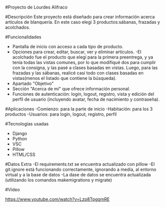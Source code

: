 #Proyecto de Lourdes Alifraco

#Descripción
Este proyecto está diseñado para crear información acerca artículos de blanquería. En este caso elegí 3 productos:sábanas, frazadas y acolchados.

#Funcionalidades
- Pantalla de inicio con acceso a cada tipo de producto.
- Opciones para crear, editar, buscar, ver y eliminar artículos.
-El acolchado fue el producto que elegí para la primera preentrega, y ya tenía todas las vistas comunes, por lo que modifiqué dos para cumplir con la consigna, y las pasé a clases basadas en vistas. Luego, para las frazadas y las sábanas, realicé casi todo con clases basadas en vistas(menos el listado que contiene la búsqueda).
- Apartado "Objetivo"
- Sección "Acerca de mí" que ofrece información personal.
- Funciones de autenticación: login, logout, registro, vista y edición del perfil de usuario (incluyendo avatar, fecha de nacimiento y contraseña).

#Aplicaciones
-Comienzo: para la parte de inicio
-Habitación: para los 3 productos
-Usuarios: para login, logout, registro, perfil

#Tecnologías usadas
- Django
- Python
- VSC
- Pillow
- HTML/CSS

#Datos Extra
-El requirements.txt se encuentra actualizado con pillow
-El git.ignore está funcionando correctamente, ignorando a media, al entorno virtual y a la base de datos
-La dase de datos se encuentra actualizada (utilizando los comandos makemigrations y migrate)

#Video

https://www.youtube.com/watch?v=Lzp8TpggmRE